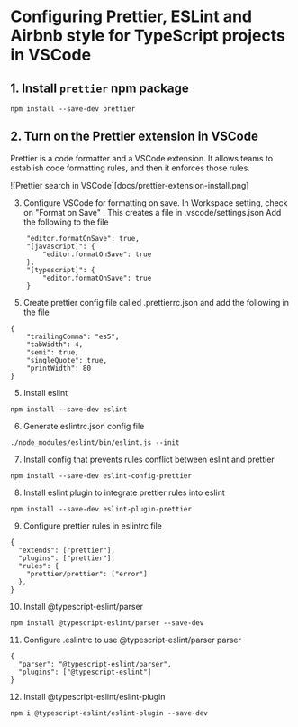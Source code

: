 # Configuring Prettier, ESLint and Airbnb style for TypeScript projects in VSCode

## 1. Install `prettier` npm package

```
npm install --save-dev prettier
```

## 2. Turn on the Prettier extension in VSCode

Prettier is a code formatter and a VSCode extension. It allows teams to establish code formatting rules, and then it enforces those rules.

![Prettier search in VSCode][docs/prettier-extension-install.png]

3. Configure VSCode for formatting on save.
   In Workspace setting, check on "Format on Save" . This creates a file in .vscode/settings.json
   Add the following to the file

```
    "editor.formatOnSave": true,
    "[javascript]": {
        "editor.formatOnSave": true
    },
    "[typescript]": {
        "editor.formatOnSave": true
    }
```

5. Create prettier config file called .prettierrc.json and add the following in the file

```
{
    "trailingComma": "es5",
    "tabWidth": 4,
    "semi": true,
    "singleQuote": true,
    "printWidth": 80
}

```

5. Install eslint

```
npm install --save-dev eslint
```

6. Generate eslintrc.json config file

```
./node_modules/eslint/bin/eslint.js --init
```

7. Install config that prevents rules conflict between eslint and prettier

```
npm install --save-dev eslint-config-prettier
```

8. Install eslint plugin to integrate prettier rules into eslint

```
npm install --save-dev eslint-plugin-prettier
```

9. Configure prettier rules in eslintrc file

```
{
  "extends": ["prettier"],
  "plugins": ["prettier"],
  "rules": {
    "prettier/prettier": ["error"]
  },
}
```

10. Install @typescript-eslint/parser

```
npm install @typescript-eslint/parser --save-dev
```

11. Configure .eslintrc to use @typescript-eslint/parser parser

```
{
  "parser": "@typescript-eslint/parser",
  "plugins": ["@typescript-eslint"]
}
```

12. Install @typescript-eslint/eslint-plugin

```
npm i @typescript-eslint/eslint-plugin --save-dev
```
